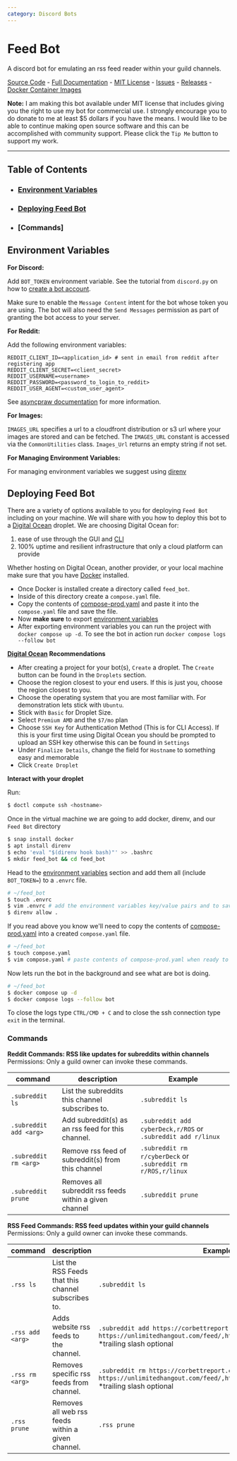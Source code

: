 ```yaml
---
category: Discord Bots
---
```

# Feed Bot
A discord bot for emulating an rss feed reader within your guild channels.

[Source Code](https://github.com/Audiosutras/feed_bot)
    - [Full Documentation](https://github.com/Audiosutras/feed_bot/blob/main/README.md)
    - [MIT License](https://github.com/Audiosutras/feed_bot/blob/main/MIT-LICENSE.txt)
    - [Issues](https://github.com/Audiosutras/feed_bot/issues)
    - [Releases](https://github.com/Audiosutras/feed_bot/releases)
    - [Docker Container Images](https://github.com/Audiosutras/feed_bot/pkgs/container/feed_bot)

**Note:** I am making this bot available under MIT license that includes giving you the right to use my bot for commercial use. I strongly encourage you to do donate to me at least $5 dollars if 
you have the means. I would like to be able to continue making open source software and this can be 
accomplished with community support. Please click the `Tip Me` button to support my work.

---

## Table of Contents
- ### [Environment Variables](#environment-variables)
- ### [Deploying Feed Bot](#feed-bot)
- ### [Commands]

## Environment Variables
**For Discord:**

Add `BOT_TOKEN` environment variable. See the tutorial from `discord.py` on how to [create a bot account](https://discordpy.readthedocs.io/en/stable/discord.html?highlight=creating%20bot%20account).

Make sure to enable the `Message Content` intent for the bot whose token you are using. The bot will also need the `Send Messages` permission as part of granting the bot access to your server.

**For Reddit:**

Add the following environment variables:
```env
REDDIT_CLIENT_ID=<application_id> # sent in email from reddit after registering app
REDDIT_CLIENT_SECRET=<client_secret>
REDDIT_USERNAME=<username>
REDDIT_PASSWORD=<password_to_login_to_reddit>
REDDIT_USER_AGENT=<custom_user_agent>
```
See [asyncpraw documentation](https://asyncpraw.readthedocs.io/en/latest/getting_started/authentication.html) for more information.


**For Images:**

`IMAGES_URL` specifies a url to a cloudfront distribution or s3 url where your images are stored and can be fetched. The `IMAGES_URL` constant is accessed via the `CommonUtilities` class. `Images_Url` returns an empty string if not set.

**For Managing Environment Variables:**

For managing environment variables we suggest using [direnv](https://direnv.net/docs/installation.html)

## Deploying Feed Bot

There are a variety of options available to you for deploying `Feed Bot` including on your machine. We will share with you how to deploy this bot to a [Digital Ocean](https://m.do.co/c/b82b00e77afc) droplet. We are choosing Digital Ocean for:
1) ease of use through the GUI and [CLI](https://docs.digitalocean.com/reference/doctl/)
2) 100% uptime and resilient infrastructure that only a cloud platform can provide

Whether hosting on Digital Ocean, another provider, or your local machine make sure that you have [Docker](https://docs.docker.com/) installed.
- Once Docker is installed create a directory called `feed_bot`.
- Inside of this directory create a `compose.yaml` file.
- Copy the contents of [compose-prod.yaml](https://github.com/Audiosutras/feed_bot/blob/main/compose-prod.yaml) and paste it into the `compose.yaml` file and save the file.
- Now **make sure** to export [environment variables](#environment-variables)
- After exporting environment variables you can run the project with `docker compose up -d`. To see the bot in action run `docker compose logs --follow bot`

**[Digital Ocean](https://m.do.co/c/b82b00e77afc) Recommendations**

- After creating a project for your bot(s), `Create` a droplet. The `Create` button can be found in the `Droplets` section.
- Choose the region closest to your end users. If this is just you, choose the region closest to you.
- Choose the operating system that you are most familiar with. For demonstration lets stick with `Ubuntu`.
- Stick with `Basic` for Droplet Size.
- Select `Premium AMD` and the `$7/mo` plan
- Choose `SSH Key` for Authentication Method (This is for CLI Access). If this is your first time using Digital Ocean you should be prompted to upload an SSH key otherwise this can be found in `Settings`
- Under `Finalize Details`, change the field for `Hostname` to something easy and memorable
- Click `Create Droplet`

**Interact with your droplet**

Run:
```bash
$ doctl compute ssh <hostname>
```
Once in the virtual machine we are going to add docker, direnv, and our `Feed Bot` directory

```bash
$ snap install docker
$ apt install direnv
$ echo 'eval "$(direnv hook bash)"' >> .bashrc
$ mkdir feed_bot && cd feed_bot
```

Head to the [environment variables](#environment-variables) section and add them all (include `BOT_TOKEN=`) to a `.envrc` file.

```bash
# ~/feed_bot
$ touch .envrc
$ vim .envrc # add the environment variables key/value pairs and to save (:wq + ENTER)
$ direnv allow .
```

If you read above you know we'll need to copy the contents of [compose-prod.yaml](https://github.com/Audiosutras/feed_bot/blob/main/compose-prod.yaml) into a created `compose.yaml` file.

```bash
# ~/feed_bot
$ touch compose.yaml
$ vim compose.yaml # paste contents of compose-prod.yaml when ready to save do (:wq + ENTER)
```

Now lets run the bot in the background and see what are bot is doing.
```bash
# ~/feed_bot
$ docker compose up -d
$ docker compose logs --follow bot
```

To close the logs type `CTRL/CMD + C` and to close the ssh connection type `exit` in the terminal.

### Commands

**Reddit Commands: RSS like updates for subreddits within channels**
Permissions: Only a guild owner can invoke these commands.

| command  | description  |  Example  |
|----------|--------------|-----------|
| `.subreddit ls` | List the subreddits this channel subscribes to. | `.subreddit ls` |
| `.subreddit add <arg>` | Add subreddit(s) as an rss feed for this channel. | `.subreddit add cyberDeck,r/ROS` or `.subreddit add r/linux`|
| `.subreddit rm <arg>` | Remove rss feed of subreddit(s) from this channel | `.subreddit rm r/cyberDeck` or `.subreddit rm r/ROS,r/linux` |
| `.subreddit prune` | Removes all subreddit rss feeds within a given channel | `.subreddit prune` |

**RSS Feed Commands: RSS feed updates within your guild channels**
Permissions: Only a guild owner can invoke these commands.

| command | description | Example |
|---------|-------------|---------|
| `.rss ls` | List the RSS Feeds that this channel subscribes to. | `.subreddit ls` |
| `.rss add <arg>` | Adds website rss feeds to the channel. | `.subreddit add https://corbettreport.com/feed` or `.subreddit add https://unlimitedhangout.com/feed/,https://corbettreport.com/feed/` *trailing slash optional|
| `.rss rm <arg>` | Removes specific rss feeds from channel. | `.subreddit rm https://corbettreport.com/feed` or `.subreddit rm https://unlimitedhangout.com/feed/,https://corbettreport.com/feed/` *trailing slash optional |
| `.rss prune` | Removes all web rss feeds within a given channel. | `.rss prune` |

